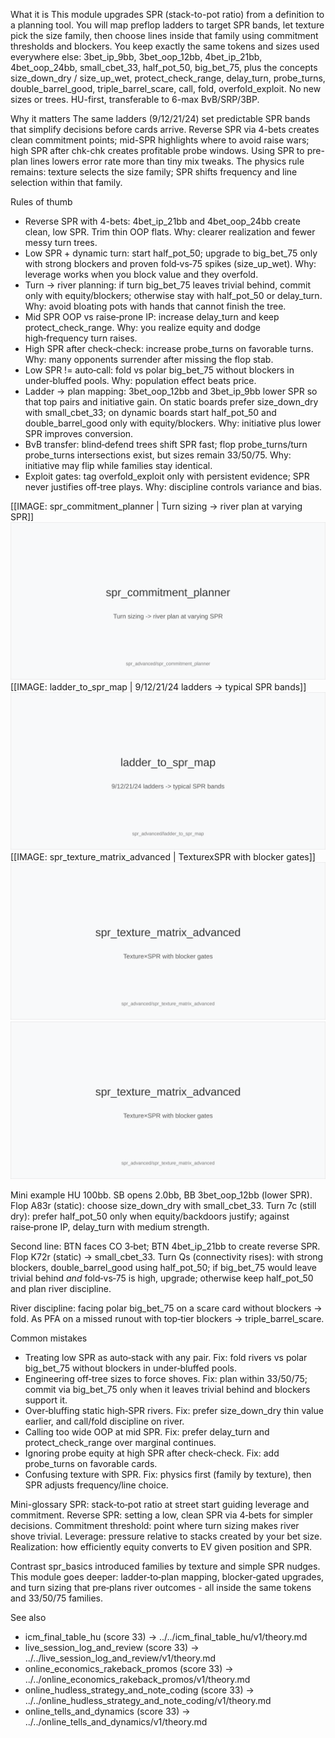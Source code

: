 What it is
This module upgrades SPR (stack-to-pot ratio) from a definition to a planning tool. You will map preflop ladders to target SPR bands, let texture pick the size family, then choose lines inside that family using commitment thresholds and blockers. You keep exactly the same tokens and sizes used everywhere else: 3bet_ip_9bb, 3bet_oop_12bb, 4bet_ip_21bb, 4bet_oop_24bb, small_cbet_33, half_pot_50, big_bet_75, plus the concepts size_down_dry / size_up_wet, protect_check_range, delay_turn, probe_turns, double_barrel_good, triple_barrel_scare, call, fold, overfold_exploit. No new sizes or trees. HU-first, transferable to 6-max BvB/SRP/3BP.

Why it matters
The same ladders (9/12/21/24) set predictable SPR bands that simplify decisions before cards arrive. Reverse SPR via 4-bets creates clean commitment points; mid-SPR highlights where to avoid raise wars; high SPR after chk-chk creates profitable probe windows. Using SPR to pre-plan lines lowers error rate more than tiny mix tweaks. The physics rule remains: texture selects the size family; SPR shifts frequency and line selection within that family.

Rules of thumb

* Reverse SPR with 4-bets: 4bet_ip_21bb and 4bet_oop_24bb create clean, low SPR. Trim thin OOP flats. Why: clearer realization and fewer messy turn trees.
* Low SPR + dynamic turn: start half_pot_50; upgrade to big_bet_75 only with strong blockers and proven fold‑vs‑75 spikes (size_up_wet). Why: leverage works when you block value and they overfold.
* Turn → river planning: if turn big_bet_75 leaves trivial behind, commit only with equity/blockers; otherwise stay with half_pot_50 or delay_turn. Why: avoid bloating pots with hands that cannot finish the tree.
* Mid SPR OOP vs raise‑prone IP: increase delay_turn and keep protect_check_range. Why: you realize equity and dodge high‑frequency turn raises.
* High SPR after check‑check: increase probe_turns on favorable turns. Why: many opponents surrender after missing the flop stab.
* Low SPR != auto‑call: fold vs polar big_bet_75 without blockers in under‑bluffed pools. Why: population effect beats price.
* Ladder → plan mapping: 3bet_oop_12bb and 3bet_ip_9bb lower SPR so that top pairs and initiative gain. On static boards prefer size_down_dry with small_cbet_33; on dynamic boards start half_pot_50 and double_barrel_good only with equity/blockers. Why: initiative plus lower SPR improves conversion.
* BvB transfer: blind‑defend trees shift SPR fast; flop probe_turns/turn probe_turns intersections exist, but sizes remain 33/50/75. Why: initiative may flip while families stay identical.
* Exploit gates: tag overfold_exploit only with persistent evidence; SPR never justifies off‑tree plays. Why: discipline controls variance and bias.

[[IMAGE: spr_commitment_planner | Turn sizing -> river plan at varying SPR]]
![Turn sizing -> river plan at varying SPR](images/spr_commitment_planner.svg)
[[IMAGE: ladder_to_spr_map | 9/12/21/24 ladders -> typical SPR bands]]
![9/12/21/24 ladders -> typical SPR bands](images/ladder_to_spr_map.svg)
[[IMAGE: spr_texture_matrix_advanced | TexturexSPR with blocker gates]]
![TexturexSPR with blocker gates](images/spr_texture_matrix_advanced.svg)
![TexturexSPR with blocker gates](images/spr_texture_matrix_advanced.svg)

Mini example
HU 100bb. SB opens 2.0bb, BB 3bet_oop_12bb (lower SPR). Flop A83r (static): choose size_down_dry with small_cbet_33. Turn 7c (still dry): prefer half_pot_50 only when equity/backdoors justify; against raise‑prone IP, delay_turn with medium strength.

Second line: BTN faces CO 3‑bet; BTN 4bet_ip_21bb to create reverse SPR. Flop K72r (static) -> small_cbet_33. Turn Qs (connectivity rises): with strong blockers, double_barrel_good using half_pot_50; if big_bet_75 would leave trivial behind *and* fold‑vs‑75 is high, upgrade; otherwise keep half_pot_50 and plan river discipline.

River discipline: facing polar big_bet_75 on a scare card without blockers -> fold. As PFA on a missed runout with top‑tier blockers -> triple_barrel_scare.

Common mistakes

* Treating low SPR as auto‑stack with any pair. Fix: fold rivers vs polar big_bet_75 without blockers in under‑bluffed pools.
* Engineering off‑tree sizes to force shoves. Fix: plan within 33/50/75; commit via big_bet_75 only when it leaves trivial behind and blockers support it.
* Over‑bluffing static high‑SPR rivers. Fix: prefer size_down_dry thin value earlier, and call/fold discipline on river.
* Calling too wide OOP at mid SPR. Fix: prefer delay_turn and protect_check_range over marginal continues.
* Ignoring probe equity at high SPR after check‑check. Fix: add probe_turns on favorable cards.
* Confusing texture with SPR. Fix: physics first (family by texture), then SPR adjusts frequency/line choice.

Mini-glossary
SPR: stack‑to‑pot ratio at street start guiding leverage and commitment.
Reverse SPR: setting a low, clean SPR via 4‑bets for simpler decisions.
Commitment threshold: point where turn sizing makes river shove trivial.
Leverage: pressure relative to stacks created by your bet size.
Realization: how efficiently equity converts to EV given position and SPR.

Contrast
spr_basics introduced families by texture and simple SPR nudges. This module goes deeper: ladder‑to‑plan mapping, blocker‑gated upgrades, and turn sizing that pre‑plans river outcomes - all inside the same tokens and 33/50/75 families.

See also
- icm_final_table_hu (score 33) → ../../icm_final_table_hu/v1/theory.md
- live_session_log_and_review (score 33) → ../../live_session_log_and_review/v1/theory.md
- online_economics_rakeback_promos (score 33) → ../../online_economics_rakeback_promos/v1/theory.md
- online_hudless_strategy_and_note_coding (score 33) → ../../online_hudless_strategy_and_note_coding/v1/theory.md
- online_tells_and_dynamics (score 33) → ../../online_tells_and_dynamics/v1/theory.md